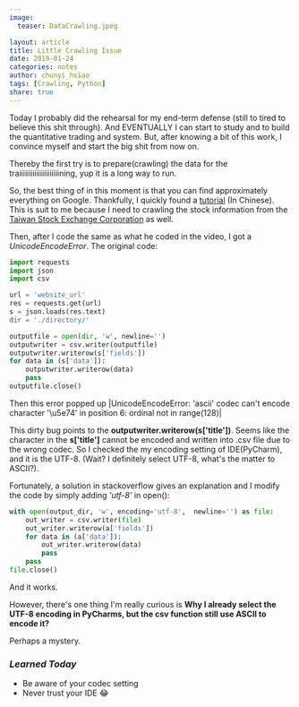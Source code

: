 ```yaml
---
image:
  teaser: DataCrawling.jpeg

layout: article
title: Little Crawling Issue
date: 2019-01-24
categories: notes
author: chunyi_hsiao
tags: [Crawling, Python]
share: true
---
```


Today I probably did the rehearsal for my end-term defense (still to tired to believe this shit through). And EVENTUALLY I can start to study and to build the quantitative trading and system. But, after knowing a bit of this work, I convince myself and start the big shit from now on. 

Thereby the first try is to prepare(crawling) the data for the traiiiiiiiiiiiiiiiiiiiiining, yup it is a long way to run.

So, the best thing of in this moment is that you can find approximately everything on Google. Thankfully, I quickly found a [tutorial](https://www.youtube.com/watch?v=IqrFMiJfHBU) (In Chinese). This is suit to me because I need to crawling the stock information from the [Taiwan Stock Exchange Corporation](http://www.twse.com.tw/zh/) as well. 

Then, after I code the same as what he coded in the video, I got a *UnicodeEncodeError*. 
The original code: 
```python
import requests
import json
import csv

url = 'website_url'
res = requests.get(url)
s = json.loads(res.text)
dir = './directory/'

outputfile = open(dir, 'w', newline='')
outputwriter = csv.writer(outputfile)
outputwriter.writerow(s['fields'])
for data in (s['data']):
	outputwriter.writerow(data)
	pass
outputfile.close()
```

Then this error popped up |UnicodeEncodeError: 'ascii' codec can't encode character '\u5e74' in position 6: ordinal not in range(128)|

This dirty bug points to the **outputwriter.writerow(s['title'])**. Seems like the character in the **s['title']** cannot be encoded and written into .csv file due to the wrong codec. So I checked the my encoding setting of IDE(PyCharm), and it is the UTF-8. (Wait? I definitely select UTF-8, what's the matter to ASCII?).

Fortunately, a solution in stackoverflow gives an explanation and I modify the code by simply adding *'utf-8'* in open():
```python
with open(output_dir, 'w', encoding='utf-8',  newline='') as file:
    out_writer = csv.writer(file)
    out_writer.writerow(a['fields'])
    for data in (a['data']):
        out_writer.writerow(data)
        pass
    pass
file.close()
```
And it works.

However, there's one thing I'm really curious is **Why I already select the UTF-8 encoding in PyCharms, but the csv function still use ASCII to encode it?**

Perhaps a mystery.


### *Learned Today*
- Be aware of your codec setting
- Never trust your IDE 😂
